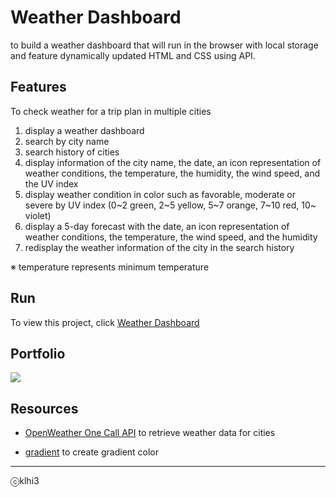 # Weather Dashboard

 to build a weather dashboard that will run in the browser with local storage and feature dynamically updated HTML and CSS using API.
  
  
## Features

To check weather for a trip plan in multiple cities

1. display a weather dashboard
2. search by city name
3. search history of cities
4. display information of the city name, the date, an icon representation of weather conditions, the temperature, the humidity, the wind speed, and the UV index
5. display weather condition in color such as favorable, moderate or severe by UV index (0~2 green, 2~5 yellow, 5~7 orange, 7~10 red, 10~ violet)
6. display a 5-day forecast with the date, an icon representation of weather conditions, the temperature, the wind speed, and the humidity
7. redisplay the weather information of the city in the search history  
  
※ temperature represents minimum temperature
  
    
## Run

To view this project, click [Weather Dashboard](https://klhi3.github.io/weather-dashboard/)

  
  
## Portfolio

![](./assets/images/page.gif)
  
  
## Resources 

- [OpenWeather One Call API](https://openweathermap.org/api/one-call-api) to retrieve weather data for cities

- [gradient](https://cssgradient.io/) to create gradient color 
  
  
- - -
ⓒklhi3
